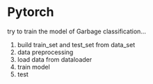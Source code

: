 # Pytorch
try to train the model of Garbage classification...

1. build train_set and test_set from data_set
2. data preprocessing
3. load data from dataloader
4. train model
5. test
